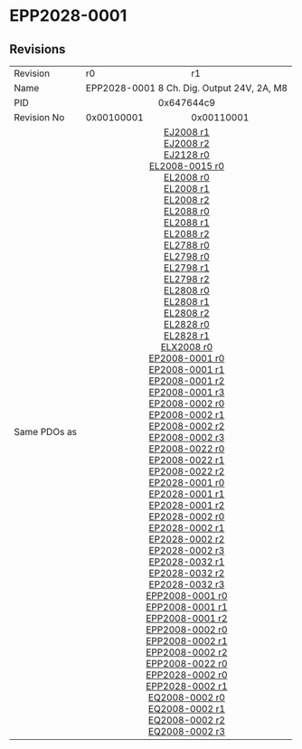 # EPP2028-0001

## Revisions
<table>
<tr>
<td>Revision</td>
<td>r0</td>
<td>r1</td>
</tr>
<tr>
<td>Name</td>
<td colspan=2 align="center">EPP2028-0001 8 Ch. Dig. Output 24V, 2A, M8</td>
</tr>
<tr>
<td>PID</td>
<td colspan=2 align="center">0x647644c9</td>
</tr>
<tr>
<td>Revision No</td>
<td>0x00100001</td>
<td>0x00110001</td>
</tr>
<tr>
<td>Same PDOs as</td>
<td colspan=2 align="center"><a href="EJ2008.md">EJ2008 r1</a><br/><a href="EJ2008.md">EJ2008 r2</a><br/><a href="EJ2128.md">EJ2128 r0</a><br/><a href="EL2008-0015.md">EL2008-0015 r0</a><br/><a href="EL2008.md">EL2008 r0</a><br/><a href="EL2008.md">EL2008 r1</a><br/><a href="EL2008.md">EL2008 r2</a><br/><a href="EL2088.md">EL2088 r0</a><br/><a href="EL2088.md">EL2088 r1</a><br/><a href="EL2088.md">EL2088 r2</a><br/><a href="EL2788.md">EL2788 r0</a><br/><a href="EL2798.md">EL2798 r0</a><br/><a href="EL2798.md">EL2798 r1</a><br/><a href="EL2798.md">EL2798 r2</a><br/><a href="EL2808.md">EL2808 r0</a><br/><a href="EL2808.md">EL2808 r1</a><br/><a href="EL2808.md">EL2808 r2</a><br/><a href="EL2828.md">EL2828 r0</a><br/><a href="EL2828.md">EL2828 r1</a><br/><a href="ELX2008.md">ELX2008 r0</a><br/><a href="EP2008-0001.md">EP2008-0001 r0</a><br/><a href="EP2008-0001.md">EP2008-0001 r1</a><br/><a href="EP2008-0001.md">EP2008-0001 r2</a><br/><a href="EP2008-0001.md">EP2008-0001 r3</a><br/><a href="EP2008-0002.md">EP2008-0002 r0</a><br/><a href="EP2008-0002.md">EP2008-0002 r1</a><br/><a href="EP2008-0002.md">EP2008-0002 r2</a><br/><a href="EP2008-0002.md">EP2008-0002 r3</a><br/><a href="EP2008-0022.md">EP2008-0022 r0</a><br/><a href="EP2008-0022.md">EP2008-0022 r1</a><br/><a href="EP2008-0022.md">EP2008-0022 r2</a><br/><a href="EP2028-0001.md">EP2028-0001 r0</a><br/><a href="EP2028-0001.md">EP2028-0001 r1</a><br/><a href="EP2028-0001.md">EP2028-0001 r2</a><br/><a href="EP2028-0002.md">EP2028-0002 r0</a><br/><a href="EP2028-0002.md">EP2028-0002 r1</a><br/><a href="EP2028-0002.md">EP2028-0002 r2</a><br/><a href="EP2028-0002.md">EP2028-0002 r3</a><br/><a href="EP2028-0032.md">EP2028-0032 r1</a><br/><a href="EP2028-0032.md">EP2028-0032 r2</a><br/><a href="EP2028-0032.md">EP2028-0032 r3</a><br/><a href="EPP2008-0001.md">EPP2008-0001 r0</a><br/><a href="EPP2008-0001.md">EPP2008-0001 r1</a><br/><a href="EPP2008-0001.md">EPP2008-0001 r2</a><br/><a href="EPP2008-0002.md">EPP2008-0002 r0</a><br/><a href="EPP2008-0002.md">EPP2008-0002 r1</a><br/><a href="EPP2008-0002.md">EPP2008-0002 r2</a><br/><a href="EPP2008-0022.md">EPP2008-0022 r0</a><br/><a href="EPP2028-0002.md">EPP2028-0002 r0</a><br/><a href="EPP2028-0002.md">EPP2028-0002 r1</a><br/><a href="EQ2008-0002.md">EQ2008-0002 r0</a><br/><a href="EQ2008-0002.md">EQ2008-0002 r1</a><br/><a href="EQ2008-0002.md">EQ2008-0002 r2</a><br/><a href="EQ2008-0002.md">EQ2008-0002 r3</a></td>
</tr>
</table>
